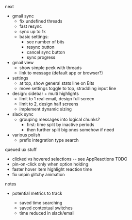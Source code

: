 next

* gmail sync
  * fix undefined threads
  * fast resync
  * sync up to 1k
  * basic settings:
    * see number of bits
    * resync button
    * cancel sync button
    * sync progress
* gmail view
  * show simple peek with threads
  * link to message (default app or browser?)
* settings
  * at top, show general stats line on Bits
  * move settings toggle to top, straddling input line
* design: sidebar + multi highlights
  * limit to 1 real email, design full screen
  * limit to 2, design half screens
  * implement dynamic sizing
* slack sync
  * grouping messages into logical chunks?
    * first: time split by inactive periods
    * then further split big ones somehow if need
* various polish
  * prefix integration type search

queued ux stuff

* clicked vs hovered selections -- see AppReactions TODO
* pin-on-click only when option holding
* faster hover item highlight reaction time
* fix unpin glitchy animation

notes

* potential metrics to track

  * saved time searching
  * saved contextual switches
  * time reduced in slack/email
